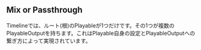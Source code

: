 ## Mix or Passthrough

Timelineでは、ルート(根)のPlayableが1つだけです。その1つが複数のPlayableOutputを持ちます。これはPlayable自身の設定とPlayableOutputへの繋ぎ方によって実現されています。

